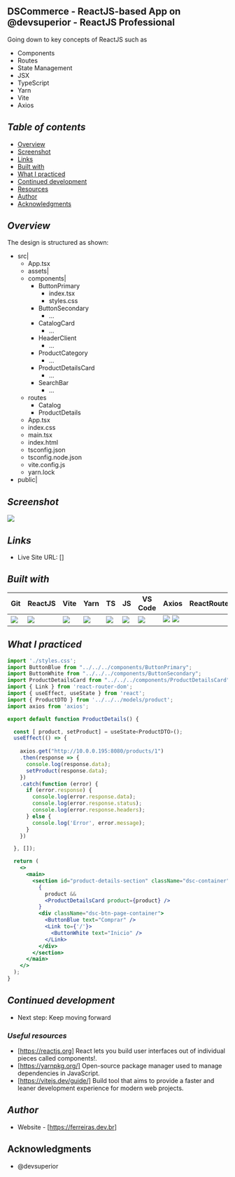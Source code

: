 ## DSCommerce - ReactJS-based App on @devsuperior - ReactJS Professional 
Going down to key concepts of ReactJS such as 
- Components
- Routes
- State Management
- JSX
- TypeScript
- Yarn
- Vite
- Axios
## _Table of contents_
- [Overview](#overview)
- [Screenshot](#screenshot)
- [Links](#links)
- [Built with](#built-with)
- [What I practiced](#what-i-practiced)
- [Continued development](#continued-development)
- [Resources](#useful-resources)
- [Author](#author)
- [Acknowledgments](#acknowledgments)
## _Overview_
The design is structured as shown:
- src|
    - App.tsx
    - assets|
    - components|
        - ButtonPrimary
          - index.tsx
          - styles.css
        - ButtonSecondary
          - ...
        - CatalogCard
          - ...
        - HeaderClient
          - ...
        - ProductCategory
          - ...
        - ProductDetailsCard
          - ...
        - SearchBar
          - ...
   - routes
        - Catalog
        - ProductDetails
   - App.tsx
   - index.css
   - main.tsx
   - index.html
   - tsconfig.json
   - tsconfig.node.json
   - vite.config.js
   - yarn.lock
- public|

## _Screenshot_
[![](./DSCommerce.png)]()
## _Links_
- Live Site URL: [] 
## _Built with_
| Git | ReactJS | Vite | Yarn | TS | JS | VS Code | Axios | ReactRouter |
|----------|----------|----------|----------|----------|----------|----------| ----------| ----------|
 ![](https://ferreiras.dev.br/assets/images/icons/git-scm-icon.svg) | ![](https://ferreiras.dev.br/assets/images/icons/react.svg) | ![](https://ferreiras.dev.br/assets/images/icons/vite.svg) | ![](https://ferreiras.dev.br/assets/images/icons/yarn-title.svg) | ![](https://ferreiras.dev.br/assets/images/icons/ts-logo.svg) | ![](https://ferreiras.dev.br/assets/images/icons/icons8-javascript.svg) | ![](https://ferreiras.dev.br/assets/images/icons/icons8-visual-studio-code.svg) | ![](https://axios-http.com/assets/logo.svg) ![](https://ferreiras.dev.br/assets/images/icons/react-router-stacked-color-inverted.svg)

 ## _What I practiced_
```jsx
import './styles.css';
import ButtonBlue from "../../../components/ButtonPrimary";
import ButtonWhite from "../../../components/ButtonSecondary";
import ProductDetailsCard from "../../../components/ProductDetailsCard";
import { Link } from 'react-router-dom';
import { useEffect, useState } from 'react';
import { ProductDTO } from '../../../models/product';
import axios from 'axios';

export default function ProductDetails() {

  const [ product, setProduct] = useState<ProductDTO>();
  useEffect(() => {
    
    axios.get("http://10.0.0.195:8080/products/1")
    .then(response => {
      console.log(response.data);
      setProduct(response.data);
    })
    .catch(function (error) {
      if (error.response) {
        console.log(error.response.data);
        console.log(error.response.status);
        console.log(error.response.headers);
      } else {
        console.log('Error', error.message);
      }
    })

  }, []);

  return (
    <>
      <main>
        <section id="product-details-section" className="dsc-container">
          {
            product &&
            <ProductDetailsCard product={product} />
          }
          <div className="dsc-btn-page-container">
            <ButtonBlue text="Comprar" />
            <Link to={'/'}>
              <ButtonWhite text="Inicio" />
            </Link>
          </div>
        </section>
      </main>
    </>
  );
}

``` 

## _Continued development_
- Next step: Keep moving forward 
### _Useful resources_
- [https://reactjs.org] React lets you build user interfaces out of individual pieces called components!.
- [https://yarnpkg.org/] Open-source package manager used to manage dependencies in  JavaScript.
- [https://vitejs.dev/guide/] Build tool that aims to provide a faster and leaner development experience for modern web projects.
## _Author_
- Website - [https://ferreiras.dev.br] 
## Acknowledgments
- @devsuperior
